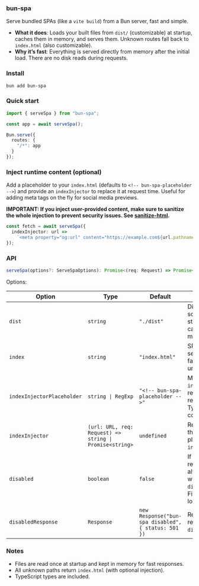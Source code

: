 ### bun-spa

Serve bundled SPAs (like a `vite build`) from a Bun server, fast and simple.

- **What it does**: Loads your built files from `dist/` (customizable) at startup, caches them in memory, and serves them. Unknown routes fall back to `index.html` (also customizable).
- **Why it’s fast**: Everything is served directly from memory after the initial load. There are no disk reads during requests.

### Install

```sh
bun add bun-spa
```

### Quick start

```ts
import { serveSpa } from "bun-spa";

const app = await serveSpa();

Bun.serve({
  routes: {
    "/*": app
  }
});
```

### Inject runtime content (optional)

Add a placeholder to your `index.html` (defaults to `<!-- bun-spa-placeholder -->`) and provide an `indexInjector` to replace it at request time. Useful for adding meta tags on the fly for social media previews.

**IMPORTANT: If you inject user-provided content, make sure to sanitize the whole injection to prevent security issues. See [sanitize-html](https://www.npmjs.com/package/sanitize-html).**

```ts
const fetch = await serveSpa({
  indexInjector: url =>
    `<meta property="og:url" content="https://example.com${url.pathname}" />`
});
```

### API

```ts
serveSpa(options?: ServeSpaOptions): Promise<(req: Request) => Promise<Response>>
```

Options:

| Option                     | Type                                                    | Default                                             | Description                                                                                   |     |
| -------------------------- | ------------------------------------------------------- | --------------------------------------------------- | --------------------------------------------------------------------------------------------- | --- |
| `dist`                     | `string`                                                | `"./dist"`                                          | Directory scanned at startup; files cached in memory.                                         |     |
| `index`                    | `string`                                                | `"index.html"`                                      | SPA entry file served as fallback for unknown routes.                                         |     |
| `indexInjectorPlaceholder` | `string \| RegExp`                                      | `"<!-- bun-spa-placeholder -->"`                    | Marker in `index.html` to be replaced at request time. Typically a comment.                   |
| `indexInjector`            | `(url: URL, req: Request) => string \| Promise<string>` | `undefined`                                         | Returns HTML that replaces the placeholder in `index.html`.                                   |
| `disabled`                 | `boolean`                                               | `false`                                             | If `true`, the returned handler always responds with `disabledResponse`. Files aren't loaded. |     |
| `disabledResponse`         | `Response`                                              | `new Response("bun-spa disabled", { status: 501 })` | Response returned when `disabled` is `true`.                                                  |     |

### Notes

- Files are read once at startup and kept in memory for fast responses.
- All unknown paths return `index.html` (with optional injection).
- TypeScript types are included.
